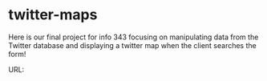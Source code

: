 # twitter-maps

Here is our final project for info 343 focusing on manipulating data from the Twitter database and displaying a twitter map when the client searches the form! 

URL: 
